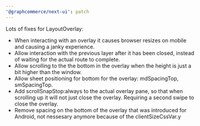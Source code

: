 ```yaml
---
'@graphcommerce/next-ui': patch
---
```


Lots of fixes for LayoutOverlay:

- When interacting with an overlay it causes browser resizes on mobile and causing a janky experience.
- Allow interaction with the previous layer after it has been closed, instead of waiting for the actual route to complete.
- Allow scrolling to the the bottom in the overlay when the height is just a bit higher than the window.
- Allow sheet positioning for bottom for the overlay: mdSpacingTop, smSpacingTop.
- Add scrollSnapStop:always to the actual overlay pane, so that when scrolling up it will not just close the overlay. Requiring a second swipe to close the overlay.
- Remove spacing on the bottom of the overlay that was introduced for Android, not nessesary anymore because of the clientSizeCssVar.y
